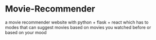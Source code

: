 # Movie-Recommender
a movie recommender website with python + flask + react which has to modes that can suggest movies based on movies you watched before or based on your mood
